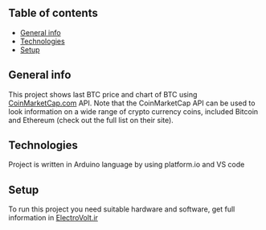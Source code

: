 ## Table of contents
* [General info](#general-info)
* [Technologies](#technologies)
* [Setup](#setup)

## General info
This project shows last BTC price and chart of BTC using [CoinMarketCap.com](http://coinmarketcap.com/) API. Note that the CoinMarketCap API can be used to look information on a wide range of crypto currency coins, included Bitcoin and Ethereum (check out the full list on their site).
	
## Technologies
Project is written in Arduino language by using platform.io and VS code
	
## Setup
To run this project you need suitable hardware and software, get full information in [ElectroVolt.ir](http://electrovolt.ir/Cryptobot-nodemcu/)